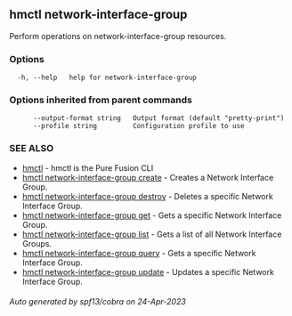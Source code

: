 ## hmctl network-interface-group

Perform operations on network-interface-group resources.

### Options

```
  -h, --help   help for network-interface-group
```

### Options inherited from parent commands

```
      --output-format string   Output format (default "pretty-print")
      --profile string         Configuration profile to use
```

### SEE ALSO

* [hmctl](hmctl.md)	 - hmctl is the Pure Fusion CLI
* [hmctl network-interface-group create](hmctl_network-interface-group_create.md)	 - Creates a Network Interface Group.
* [hmctl network-interface-group destroy](hmctl_network-interface-group_destroy.md)	 - Deletes a specific Network Interface Group.
* [hmctl network-interface-group get](hmctl_network-interface-group_get.md)	 - Gets a specific Network Interface Group.
* [hmctl network-interface-group list](hmctl_network-interface-group_list.md)	 - Gets a list of all Network Interface Groups.
* [hmctl network-interface-group query](hmctl_network-interface-group_query.md)	 - Gets a specific Network Interface Group.
* [hmctl network-interface-group update](hmctl_network-interface-group_update.md)	 - Updates a specific Network Interface Group.

###### Auto generated by spf13/cobra on 24-Apr-2023
